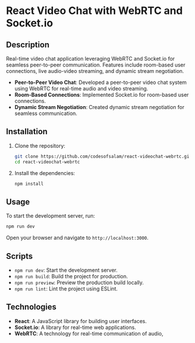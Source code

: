 # React Video Chat with WebRTC and Socket.io

## Description
Real-time video chat application leveraging WebRTC and Socket.io for seamless peer-to-peer communication. Features include room-based user connections, live audio-video streaming, and dynamic stream negotiation.

- **Peer-to-Peer Video Chat**: Developed a peer-to-peer video chat system using WebRTC for real-time audio and video streaming.
- **Room-Based Connections**: Implemented Socket.io for room-based user connections.
- **Dynamic Stream Negotiation**: Created dynamic stream negotiation for seamless communication.


## Installation

1. Clone the repository:
    ```bash
    git clone https://github.com/codesofsalam/react-videochat-webrtc.git
    cd react-videochat-webrtc
    ```

2. Install the dependencies:
    ```bash
    npm install
    ```

## Usage

To start the development server, run:
```bash
npm run dev
```

Open your browser and navigate to `http://localhost:3000`.

## Scripts

- `npm run dev`: Start the development server.
- `npm run build`: Build the project for production.
- `npm run preview`: Preview the production build locally.
- `npm run lint`: Lint the project using ESLint.

## Technologies

- **React**: A JavaScript library for building user interfaces.
- **Socket.io**: A library for real-time web applications.
- **WebRTC**: A technology for real-time communication of audio,
